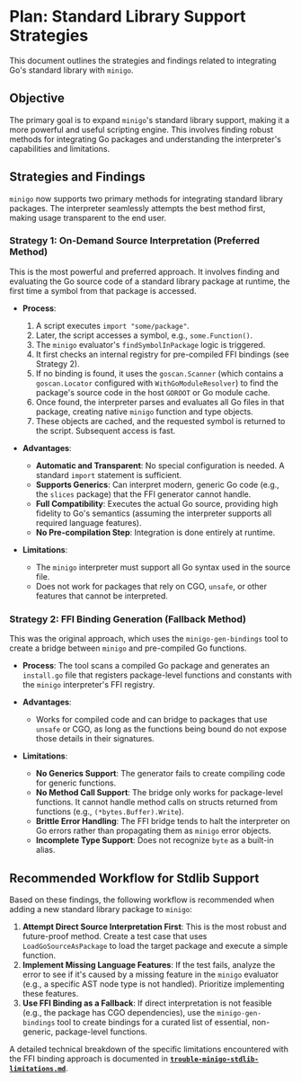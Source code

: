 # Plan: Standard Library Support Strategies

This document outlines the strategies and findings related to integrating Go's standard library with `minigo`.

## Objective

The primary goal is to expand `minigo`'s standard library support, making it a more powerful and useful scripting engine. This involves finding robust methods for integrating Go packages and understanding the interpreter's capabilities and limitations.

## Strategies and Findings

`minigo` now supports two primary methods for integrating standard library packages. The interpreter seamlessly attempts the best method first, making usage transparent to the end user.

### Strategy 1: On-Demand Source Interpretation (Preferred Method)

This is the most powerful and preferred approach. It involves finding and evaluating the Go source code of a standard library package at runtime, the first time a symbol from that package is accessed.

- **Process**:
    1. A script executes `import "some/package"`.
    2. Later, the script accesses a symbol, e.g., `some.Function()`.
    3. The `minigo` evaluator's `findSymbolInPackage` logic is triggered.
    4. It first checks an internal registry for pre-compiled FFI bindings (see Strategy 2).
    5. If no binding is found, it uses the `goscan.Scanner` (which contains a `goscan.Locator` configured with `WithGoModuleResolver`) to find the package's source code in the host `GOROOT` or Go module cache.
    6. Once found, the interpreter parses and evaluates all Go files in that package, creating native `minigo` function and type objects.
    7. These objects are cached, and the requested symbol is returned to the script. Subsequent access is fast.

- **Advantages**:
    - **Automatic and Transparent**: No special configuration is needed. A standard `import` statement is sufficient.
    - **Supports Generics**: Can interpret modern, generic Go code (e.g., the `slices` package) that the FFI generator cannot handle.
    - **Full Compatibility**: Executes the actual Go source, providing high fidelity to Go's semantics (assuming the interpreter supports all required language features).
    - **No Pre-compilation Step**: Integration is done entirely at runtime.

- **Limitations**:
    - The `minigo` interpreter must support all Go syntax used in the source file.
    - Does not work for packages that rely on CGO, `unsafe`, or other features that cannot be interpreted.

### Strategy 2: FFI Binding Generation (Fallback Method)

This was the original approach, which uses the `minigo-gen-bindings` tool to create a bridge between `minigo` and pre-compiled Go functions.

- **Process**: The tool scans a compiled Go package and generates an `install.go` file that registers package-level functions and constants with the `minigo` interpreter's FFI registry.

- **Advantages**:
    - Works for compiled code and can bridge to packages that use `unsafe` or CGO, as long as the functions being bound do not expose those details in their signatures.

- **Limitations**:
    - **No Generics Support**: The generator fails to create compiling code for generic functions.
    - **No Method Call Support**: The bridge only works for package-level functions. It cannot handle method calls on structs returned from functions (e.g., `(*bytes.Buffer).Write`).
    - **Brittle Error Handling**: The FFI bridge tends to halt the interpreter on Go errors rather than propagating them as `minigo` error objects.
    - **Incomplete Type Support**: Does not recognize `byte` as a built-in alias.

## Recommended Workflow for Stdlib Support

Based on these findings, the following workflow is recommended when adding a new standard library package to `minigo`:

1.  **Attempt Direct Source Interpretation First**: This is the most robust and future-proof method. Create a test case that uses `LoadGoSourceAsPackage` to load the target package and execute a simple function.
2.  **Implement Missing Language Features**: If the test fails, analyze the error to see if it's caused by a missing feature in the `minigo` evaluator (e.g., a specific AST node type is not handled). Prioritize implementing these features.
3.  **Use FFI Binding as a Fallback**: If direct interpretation is not feasible (e.g., the package has CGO dependencies), use the `minigo-gen-bindings` tool to create bindings for a curated list of essential, non-generic, package-level functions.

A detailed technical breakdown of the specific limitations encountered with the FFI binding approach is documented in **[`trouble-minigo-stdlib-limitations.md`](./trouble-minigo-stdlib-limitations.md)**.
